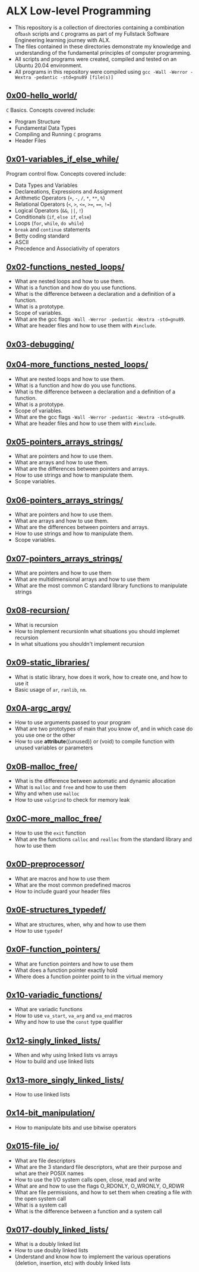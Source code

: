 # ALX Low-level Programming
  - This repository is a collection of directories containing a combination of`bash` scripts and `C` programs as part of my Fullstack Software Engineering  learning journey with ALX.
  - The files contained in these directories demonstrate my knowledge and understanding of the fundamental principles of computer programming.
  - All scripts and programs were created, compiled and tested on an Ubuntu 20.04 environment.
  - All programs in this repository were compiled using `gcc -Wall -Werror -Wextra -pedantic -std=gnu89 [file(s)]`

## [0x00-hello_world/](https://github.com/awinabaab/alx-low_level_programming/tree/master/0x00-hello_world)
   `C` Basics. Concepts covered include:
   - Program Structure
   - Fundamental Data Types
   - Compiling and Running `C` programs
   - Header Files

## [0x01-variables_if_else_while/](https://github.com/awinabaab/alx-low_level_programming/tree/master/0x01-variables_if_else_while)
   Program control flow. Concepts covered include:
   - Data Types and Variables
   - Declareations, Expressions and Assignment
   - Arithmetic Operators (`+`, `-`, `/`, `*`, `**`, `%`)
   - Relational Operators (`<`, `>`, `<=`, `>=`, `==`, `!=`)
   - Logical Operators (`&&`, `||`, `!`)
   - Conditionals (`if`, `else if`, `else`)
   - Loops (`for`, `while`, `do while`)
   - `break` and `continue` statements
   - Betty coding standard
   - ASCII
   - Precedence and Associativity of operators

## [0x02-functions_nested_loops/](https://github.com/awinabaab/alx-low_level_programming/tree/master/0x02-functions_nested_loops)
   - What are nested loops and how to use them.
   - What is a function and how do you use functions.
   - What is the difference between a declaration and a definition of a function.
   - What is a prototype.
   - Scope of variables.
   - What are the gcc flags `-Wall -Werror -pedantic -Wextra -std=gnu89`.
   - What are header files and how to use them with `#include`.

## [0x03-debugging/](https://github.com/awinabaab/alx-low_level_programming/tree/master/0x03-debugging)

## [0x04-more_functions_nested_loops/](https://github.com/awinabaab/alx-low_level_programming/tree/master/0x04-more_functions_nested_loops)
   - What are nested loops and how to use them.
   - What is a function and how do you use functions.
   - What is the difference between a declaration and a definition of a function.
   - What is a prototype.
   - Scope of variables.
   - What are the gcc flags `-Wall -Werror -pedantic -Wextra -std=gnu89`.
   - What are header files and how to use them with `#include`.

## [0x05-pointers_arrays_strings/](https://github.com/awinabaab/alx-low_level_programming/tree/master/0x05-pointers_arrays_strings)
   - What are pointers and how to use them.
   - What are arrays and how to use them.
   - What are the differences between pointers and arrays.
   - How to use strings and how to manipulate them.
   - Scope variables.

## [0x06-pointers_arrays_strings/](https://github.com/awinabaab/alx-low_level_programming/tree/master/0x06-pointers_arrays_strings)
   - What are pointers and how to use them.
   - What are arrays and how to use them.
   - What are the differences between pointers and arrays.
   - How to use strings and how to manipulate them.
   - Scope variables.

## [0x07-pointers_arrays_strings/](https://github.com/awinabaab/alx-low_level_programming/tree/master/0x07-pointers_arrays_strings)
   - What are pointers and how to use them
   - What are multidimensional arrays and how to use them
   - What are the most common C standard library functions to manipulate strings

## [0x08-recursion/](https://github.com/awinabaab/alx-low_level_programming/tree/master/0x08-recursion)
   - What is recursion
   - How to implement recursionIn what situations you should implemet recursion
   - In what situations you shouldn't implement recursion

## [0x09-static_libraries/](https://github.com/awinabaab/alx-low_level_programming/tree/master/0x09-static_libraries)
   - What is static library, how does it work, how to create one, and how to use it
   - Basic usage of `ar`, `ranlib`, `nm`.

## [0x0A-argc_argv/](https://github.com/awinabaab/alx-low_level_programming/tree/master/0x0A-argc_argv)
   - How to use arguments passed to your program
   - What are two prototypes of main that you know of,
   and in which case do you use one or the other
   - How to use __attribute__((unused)) or (void)
   to compile function with unused variables or parameters

## [0x0B-malloc_free/](https://github.com/awinabaab/alx-low_level_programming/tree/master/0x0B-malloc_free)
   - What is the difference between automatic and dynamic allocation
   - What is `malloc` and `free` and how to use them
   - Why and when use `malloc`
   - How to use `valgrind` to check for memory leak

## [0x0C-more_malloc_free/](https://github.com/awinabaab/alx-low_level_programming/tree/master/0x0C-more_malloc_free)
   - How to use the `exit` function
   - What are the functions `calloc` and `realloc` from the standard library and how to use them

## [0x0D-preprocessor/](https://github.com/awinabaab/alx-low_level_programming/tree/master/0x0D-preprocessor)
   - What are macros and how to use them
   - What are the most common predefined macros
   - How to include guard your header files

## [0x0E-structures_typedef/](https://github.com/awinabaab/alx-low_level_programming/tree/master/0x0E-structures_typedef)
   - What are structures, when, why and how to use them
   - How to use `typedef`

## [0x0F-function_pointers/](https://github.com/awinabaab/alx-low_level_programming/tree/master/0x0F-function_pointers)
   - What are function pointers and how to use them
   - What does a function pointer exactly hold
   - Where does a function pointer point to in the virtual memory

## [0x10-variadic_functions/](https://github.com/awinabaab/alx-low_level_programming/tree/master/0x10-variadic_functions)
   - What are variadic functions
   - How to use `va_start`, `va_arg` and `va_end` macros
   - Why and how to use the `const` type qualifier

## [0x12-singly_linked_lists/](https://github.com/awinabaab/alx-low_level_programming/tree/master/0x12-singly_linked_lists)
   - When and why using linked lists vs arrays
   - How to build and use linked lists

## [0x13-more_singly_linked_lists/](https://github.com/awinabaab/alx-low_level_programming/tree/master/0x13-more_singly_linked_lists)
   - How to use linked lists

## [0x14-bit_manipulation/](https://github.com/awinabaab/alx-low_level_programming/blob/master/0x14-bit_manipulation)
   - How to manipulate bits and use bitwise operators

## [0x015-file_io/](https://github.com/awinabaab/alx-low_level_programming/blob/master/0x15-file_io)
   - What are file descriptors
   - What are the 3 standard file descriptors, what are their purpose and what are their POSIX names
   - How to use the I/O system calls open, close, read and write
   - What are and how to use the flags O_RDONLY, O_WRONLY, O_RDWR
   - What are file permissions, and how to set them when creating a file with the open system call
   - What is a system call
   - What is the difference between a function and a system call

## [0x017-doubly_linked_lists/](https://github.com/awinabaab/alx-low_level_programming/blob/master/0x17-doubly_linked_lists)
   - What is a doubly linked list
   - How to use doubly linked lists
   - Understand and know how to implement the various operations (deletion, insertion, etc) with doubly linked lists